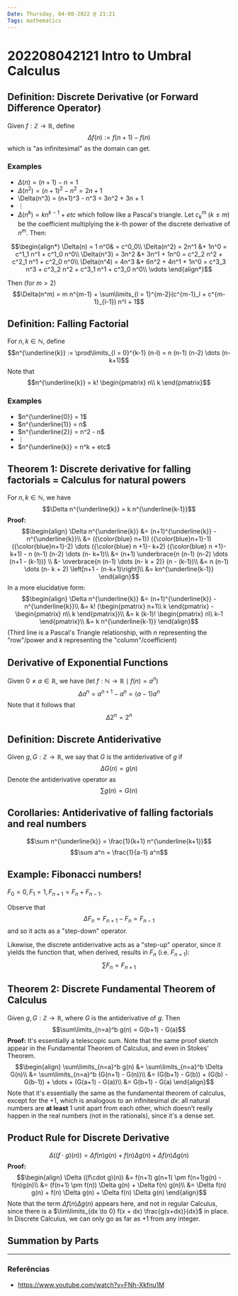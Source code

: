 ```yaml
---
Date: Thursday, 04-08-2022 @ 21:21
Tags: mathematics
---
```

# 202208042121 Intro to Umbral Calculus
## Definition: Discrete Derivative (or Forward Difference Operator)
Given $f: \mathbb{Z} \to \mathbb{R}$, define
$$\Delta f(n) := f(n+1) - f(n)$$
which is "as infinitesimal" as the domain can get.

### Examples
- $\Delta(n) = (n+1) - n = 1$
- $\Delta (n^2) = (n+1)^2 - n^2 = 2n + 1$
- \Delta(n^3) = (n+1)^3 - n^3 = 3n^2 + 3n + 1
- $\vdots$
- $\Delta(n^k) = k n^{k-1} + etc$
which follow like a Pascal's triangle. Let $c^m_k$ ($k \leq m$) be the coefficient multiplying the $k$-th power  of the discrete derivative of $n^m$. Then:

$$\begin{align*}
\Delta(n) = 1 n^0& = c^0_0\\
\Delta(n^2) = 2n^1 &+ 1n^0 = c^1_1 n^1 + c^1_0 n^0\\
\Delta(n^3) = 3n^2 &+ 3n^1 + 1n^0 = c^2_2 n^2 + c^2_1 n^1 + c^2_0 n^0\\
\Delta(n^4) = 4n^3 &+ 6n^2 + 4n^1 + 1n^0 = c^3_3 n^3 + c^3_2 n^2 + c^3_1 n^1 + c^3_0 n^0\\
\vdots
\end{align*}$$


Then (for $m > 2$)
$$\Delta(n^m) = m n^{m-1} + \sum\limits_{l = 1}^{m-2}(c^{m-1}_l + c^{m-1}_{l-1}) n^l + 1$$
## Definition: Falling Factorial
For $n, k \in \mathbb{N}$, define 
$$n^{\underline{k}} := \prod\limits_{l = 0}^{k-1} (n-l) = n (n-1) (n-2) \dots (n- k+1)$$
Note that
$$n^{\underline{k}} = k! \begin{pmatrix} n\\ k \end{pmatrix}$$


### Examples
- $n^{\underline{0}} = 1$
- $n^{\underline{1}} = n$ 
- $n^{\underline{2}} = n^2 - n$
- $\vdots$
- $n^{\underline{k}} = n^k + etc$

## Theorem 1: Discrete derivative for falling factorials = Calculus for natural powers
For $n, k \in \mathbb{N}$, we have
$$\Delta n^{\underline{k}} = k n^{\underline{k-1}}$$
**Proof:**
$$\begin{align}
\Delta n^{\underline{k}} &= (n+1)^{\underline{k}} - n^{\underline{k}}\\
&=  ({\color{blue} n+1}) ({\color{blue}n+1}-1) ({\color{blue}n+1}-2) \dots ({\color{blue} n +1}- k+2) ({\color{blue} n +1}- k+1) - n (n-1) (n-2) \dots (n- k+1)\\
&= (n+1) \underbrace{n (n-1) (n-2) \dots (n+1 - (k-1))} \\
&- \overbrace{n (n-1) \dots (n- k + 2)} (n - (k-1))\\
&= n (n-1) \dots (n- k + 2) \left[n+1 - (n-k+1)\right]\\
&= kn^{\underline{k-1}}  
\end{align}$$
In a more elucidative form:
$$\begin{align}
\Delta n^{\underline{k}} &= (n+1)^{\underline{k}} - n^{\underline{k}}\\
&= k! (\begin{pmatrix} n+1\\ k \end{pmatrix} - \begin{pmatrix} n\\ k \end{pmatrix})\\
&= k (k-1)! \begin{pmatrix} n\\ k-1 \end{pmatrix}\\
&= k n^{\underline{k-1}}
\end{align}$$
(Third line is a Pascal's Triangle relationship, with $n$ representing the "row"/power and $k$ representing the "column"/coefficient)

## Derivative of Exponential Functions
Given $0 \neq a \in \mathbb{R}$, we have (let $f: \mathbb{N} \to \mathbb{R} \mid f(n) = a^n$)
$$\Delta a^n = a^{n+1} - a^n = (a-1) a^n$$
Note that it follows that
$$\Delta 2^n = 2^n$$

## Definition: Discrete Antiderivative
Given $g, G: \mathbb{Z} \to \mathbb{R}$, we say that $G$ is the antiderivative of $g$ if
$$\Delta G(n) = g(n)$$
Denote the antiderivative operator as 
$$\sum g(n) = G(n)$$
## Corollaries: Antiderivative of falling factorials and real numbers
$$\sum n^{\underline{k}} = \frac{1}{k+1} n^{\underline{k+1}}$$
$$\sum a^n = \frac{1}{a-1} a^n$$

## Example: Fibonacci numbers!
$F_0 = 0, F_1 = 1, F_{n+1} = F_{n} + F_{n-1}$.

Observe that 
$$\Delta F_n = F_{n+1} - F_n = F_{n-1}$$
and so it acts as a "step-down" operator.

Likewise, the discrete antiderivative acts as a "step-up" operator, since it yields the function that, when derived, results in $F_n$ (i.e. $F_{n+1}$):
$$\sum F_n = F_{n+1}$$
## Theorem 2: Discrete Fundamental Theorem of Calculus
Given $g, G: \mathbb{Z} \to \mathbb{R}$, where $G$ is the antiderivative of $g$. Then
$$\sum\limits_{n=a}^b g(n) = G(b+1) - G(a)$$
**Proof:** It's essentially a telescopic sum. Note that the same proof sketch appear in the Fundamental Theorem of Calculus, and even in Stokes' Theorem.
$$\begin{align}
\sum\limits_{n=a}^b g(n) &= \sum\limits_{n=a}^b \Delta G(n)\\
&= \sum\limits_{n=a}^b (G(n+1) - G(n))\\
&= (G(b+1) - G(b)) + (G(b) - G(b-1)) + \dots + (G(a+1) - G(a))\\
&= G(b+1) - G(a)
\end{align}$$
Note that it's essentially the same as the fundamental theorem of calculus, except for the $+1$, which is analogous to an infinitesimal $dx$: all natural numbers are **at least** 1 unit apart from each other, which doesn't really happen in the real numbers (not in the rationals), since it's a dense set. 

## Product Rule for Discrete Derivative
$$\Delta ((f\cdot g)(n) ) = \Delta f(n) g(n) + f(n) \Delta g(n) + \Delta f(n) \Delta g(n)$$
**Proof:**
$$\begin{align}
\Delta ((f\cdot g)(n)) &= f(n+1) g(n+1) \pm f(n+1)g(n) - f(n)g(n)\\
&= (f(n+1) \pm f(n)) \Delta g(n) + \Delta f(n) g(n)\\
&= \Delta f(n) g(n) + f(n) \Delta g(n) + \Delta f(n) \Delta g(n)
\end{align}$$
Note that the term $\Delta f(n) \Delta g(n)$ appears here, and not in regular Calculus, since there is a $\lim\limits_{dx \to 0} f(x + dx) \frac{g(x+dx)}{dx}$ in place. In Discrete Calculus, we can only go as far as +1 from any integer.

## Summation by Parts


---
### Referências
- <https://www.youtube.com/watch?v=FNh-Xkfnu1M>